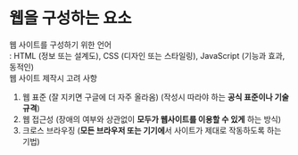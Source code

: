 # 웹을 구성하는 요소  
웹 사이트를 구성하기 위한 언어  
: HTML (정보 또는 설계도), CSS (디자인 또는 스타일링), JavaScript (기능과 효과, 동적인)   
웹 사이트 제작시 고려 사항  
1. 웹 표준 (잘 지키면 구글에 더 자주 올라옴) (작성시 따라야 하는 **공식 표준이나 기술 규격**)    
2. 웹 접근성 (장애의 여부와 상관없이 **모두가 웹사이트를 이용할 수 있게** 하는 방식)  
3. 크로스 브라우징 (**모든 브라우저 또는 기기에**서 사이트가 제대로 작동하도록 하는 기법)  


